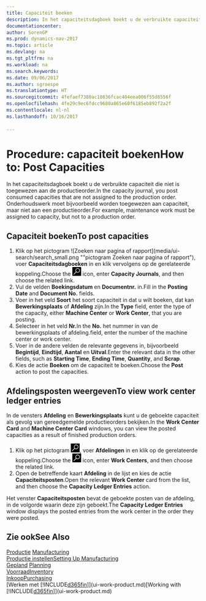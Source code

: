 ```yaml
---
title: Capaciteit boeken
description: In het capaciteitsdagboek boekt u de verbruikte capaciteit die niet is toegewezen aan de productieorder. Onderhoudswerk moet bijvoorbeeld worden toegewezen aan capaciteit, maar niet aan een productieorder.
documentationcenter: 
author: SorenGP
ms.prod: dynamics-nav-2017
ms.topic: article
ms.devlang: na
ms.tgt_pltfrm: na
ms.workload: na
ms.search.keywords: 
ms.date: 09/06/2017
ms.author: sgroespe
ms.translationtype: HT
ms.sourcegitcommit: 4fefaef7380ac10836fcac404eea006f55d8556f
ms.openlocfilehash: 4fe29c9ec6fdcc9680a865e60f6185eb892f2a2f
ms.contentlocale: nl-nl
ms.lasthandoff: 10/16/2017

---
```

# <a name="how-to-post-capacities"></a><span data-ttu-id="f351e-104">Procedure: capaciteit boeken</span><span class="sxs-lookup"><span data-stu-id="f351e-104">How to: Post Capacities</span></span>
<span data-ttu-id="f351e-105">In het capaciteitsdagboek boekt u de verbruikte capaciteit die niet is toegewezen aan de productieorder.</span><span class="sxs-lookup"><span data-stu-id="f351e-105">In the capacity journal, you post consumed capacities that are not assigned to the production order.</span></span> <span data-ttu-id="f351e-106">Onderhoudswerk moet bijvoorbeeld worden toegewezen aan capaciteit, maar niet aan een productieorder.</span><span class="sxs-lookup"><span data-stu-id="f351e-106">For example, maintenance work must be assigned to capacity, but not to a production order.</span></span>  

## <a name="to-post-capacities"></a><span data-ttu-id="f351e-107">Capaciteit boeken</span><span class="sxs-lookup"><span data-stu-id="f351e-107">To post capacities</span></span>  
1.  <span data-ttu-id="f351e-108">Klik op het pictogram ![Zoeken naar pagina of rapport](media/ui-search/search_small.png ""pictogram Zoeken naar pagina of rapport"), voer **Capaciteitsdagboeken** in en klik vervolgens op de gerelateerde koppeling.</span><span class="sxs-lookup"><span data-stu-id="f351e-108">Choose the ![Search for Page or Report](media/ui-search/search_small.png "Search for Page or Report icon") icon, enter **Capacity Journals**, and then choose the related link.</span></span>  
2.  <span data-ttu-id="f351e-109">Vul de velden **Boekingsdatum** en **Documentnr.** in.</span><span class="sxs-lookup"><span data-stu-id="f351e-109">Fill in the **Posting Date** and **Document No.** fields.</span></span>  
3.  <span data-ttu-id="f351e-110">Voer in het veld **Soort** het soort capaciteit in dat u wilt boeken, dat kan **Bewerkingsplaats** of **Afdeling** zijn.</span><span class="sxs-lookup"><span data-stu-id="f351e-110">In the **Type** field, enter the type of the capacity, either **Machine Center** or **Work Center**, that you are posting.</span></span>  
4.  <span data-ttu-id="f351e-111">Selecteer in het veld **Nr.**</span><span class="sxs-lookup"><span data-stu-id="f351e-111">In the **No.**</span></span> <span data-ttu-id="f351e-112">het nummer in van de bewerkingsplaats of afdeling.</span><span class="sxs-lookup"><span data-stu-id="f351e-112">field, enter the number of the machine center or work center.</span></span>  
5.  <span data-ttu-id="f351e-113">Voer in de andere velden de relevante gegevens in, bijvoorbeeld **Begintijd**, **Eindtijd**, **Aantal** en **Uitval**.</span><span class="sxs-lookup"><span data-stu-id="f351e-113">Enter the relevant data in the other fields, such as **Starting Time**, **Ending Time**, **Quantity**, and **Scrap**.</span></span>  
6.  <span data-ttu-id="f351e-114">Kies de actie **Boeken** om de capaciteit te boeken.</span><span class="sxs-lookup"><span data-stu-id="f351e-114">Choose the **Post** action to post the capacities.</span></span>  

## <a name="to-view-work-center-ledger-entries"></a><span data-ttu-id="f351e-115">Afdelingsposten weergeven</span><span class="sxs-lookup"><span data-stu-id="f351e-115">To view work center ledger entries</span></span>  
<span data-ttu-id="f351e-116">In de vensters **Afdeling** en **Bewerkingsplaats** kunt u de geboekte capaciteit als gevolg van gereedgemelde productieorders bekijken.</span><span class="sxs-lookup"><span data-stu-id="f351e-116">In the **Work Center Card** and **Machine Center Card** windows, you can view the posted capacities as a result of finished production orders.</span></span>    
1.  <span data-ttu-id="f351e-117">Klik op het pictogram ![Zoeken naar pagina of rapport](media/ui-search/search_small.png "pictogram Zoeken naar pagina of rapport"), voer **Afdelingen** in en klik op de gerelateerde koppeling.</span><span class="sxs-lookup"><span data-stu-id="f351e-117">Choose the ![Search for Page or Report](media/ui-search/search_small.png "Search for Page or Report icon") icon, enter **Work Centers**, and then choose the related link.</span></span>  
2.  <span data-ttu-id="f351e-118">Open de betreffende kaart **Afdeling** in de lijst en kies de actie **Capaciteitsposten**.</span><span class="sxs-lookup"><span data-stu-id="f351e-118">Open the relevant **Work Center** card from the list, and then choose the **Capacity Ledger Entries** action.</span></span>  

<span data-ttu-id="f351e-119">Het venster **Capaciteitsposten** bevat de geboekte posten van de afdeling, in de volgorde waarin deze zijn geboekt.</span><span class="sxs-lookup"><span data-stu-id="f351e-119">The **Capacity Ledger Entries** window displays the posted entries from the work center in the order they were posted.</span></span>   

## <a name="see-also"></a><span data-ttu-id="f351e-120">Zie ook</span><span class="sxs-lookup"><span data-stu-id="f351e-120">See Also</span></span>  
<span data-ttu-id="f351e-121">[Productie](production-manage-manufacturing.md)  </span><span class="sxs-lookup"><span data-stu-id="f351e-121">[Manufacturing](production-manage-manufacturing.md)  </span></span>  
[<span data-ttu-id="f351e-122">Productie instellen</span><span class="sxs-lookup"><span data-stu-id="f351e-122">Setting Up Manufacturing</span></span>](production-configure-production-processes.md)  
<span data-ttu-id="f351e-123">[Gepland](production-planning.md)    </span><span class="sxs-lookup"><span data-stu-id="f351e-123">[Planning](production-planning.md)    </span></span>  
[<span data-ttu-id="f351e-124">Voorraad</span><span class="sxs-lookup"><span data-stu-id="f351e-124">Inventory</span></span>](inventory-manage-inventory.md)  
[<span data-ttu-id="f351e-125">Inkoop</span><span class="sxs-lookup"><span data-stu-id="f351e-125">Purchasing</span></span>](purchasing-manage-purchasing.md)  
<span data-ttu-id="f351e-126">[Werken met [!INCLUDE[d365fin](includes/d365fin_md.md)]](ui-work-product.md)</span><span class="sxs-lookup"><span data-stu-id="f351e-126">[Working with [!INCLUDE[d365fin](includes/d365fin_md.md)]](ui-work-product.md)</span></span>

